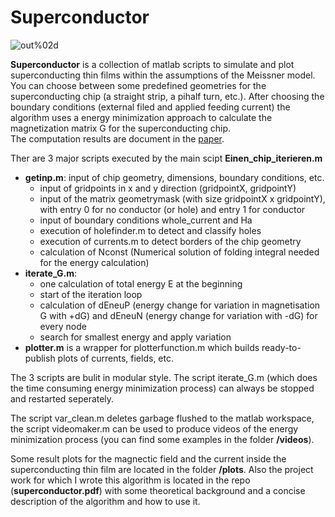# Superconductor

![out%02d](https://user-images.githubusercontent.com/30528134/202038704-0d2504ea-9d1f-4cc3-b0b4-6b2b454729a2.gif)

**Superconductor** is a collection of matlab scripts to simulate and plot superconducting thin films within the assumptions of the Meissner model.
You can choose between some predefined geometries for the superconducting chip (a straight strip, a pihalf turn, etc.). After choosing the boundary conditions (external filed and applied feeding current) the algorithm uses a energy minimization approach to calculate the magnetization matrix G for the superconducting chip.  
The computation results are document in the [paper](https://github.com/pietracorvo/superconductor/blob/master/superconductor.pdf).
 
Ther are 3 major scripts executed by the main scipt **Einen_chip_iterieren.m**
- **getinp.m**:
input of chip geometry, dimensions, boundary conditions, etc.
  - input of gridpoints in x and y direction (gridpointX, gridpointY)
  - input of the matrix geometrymask (with size gridpointX x gridpointY), with entry 0 for no conductor (or hole) and entry 1 for conductor
  - input of boundary conditions whole_current and Ha
  - execution of holefinder.m to detect and classify holes
  - execution of currents.m to detect borders of the chip geometry
  - calculation of Nconst (Numerical solution of folding integral needed for the energy calculation)
- **iterate_G.m**:
  - one calculation of total energy E at the beginning
  - start of the iteration loop
  - calculation of dEneuP (energy change for variation in magnetisation G with +dG) and dEneuN (energy change for variation with -dG) for every node
  - search for smallest energy and apply variation
- **plotter.m** 
is a wrapper for plotterfunction.m which builds ready-to-publish plots of currents, fields, etc.

The 3 scripts are bulit in modular style. The script iterate_G.m (which does the time consuming energy minimization process) can always be stopped and restarted seperately.

The script var_clean.m deletes garbage flushed to the matlab workspace, the script videomaker.m can be used to produce videos of the energy minimization process (you can find some examples in the folder **/videos**). 

Some result plots for the magnectic field and the current inside the superconducting thin film are located in the folder **/plots**. Also the project work for which I wrote this algorithm is located in the repo (**superconductor.pdf**) with some theoretical background and a concise description of the algorithm and how to use it.

